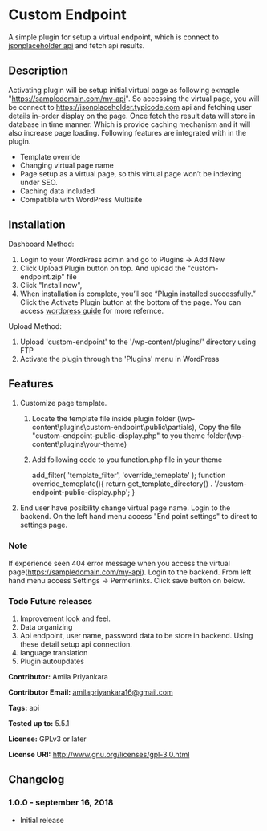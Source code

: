 # Custom Endpoint #

A simple plugin for setup a virtual endpoint, which is connect to [jsonplaceholder api](https://jsonplaceholder.typicode.com) and fetch api results.

## Description ##

Activating plugin will be setup initial virtual page as following exmaple "https://sampledomain.com/my-api". So accessing the virtual page, you will be connect to https://jsonplaceholder.typicode.com api and fetching user details in-order display on the page. Once fetch the result data will store in database in time manner. Which is provide caching mechanism and it will also increase page loading. Following features are integrated with in the plugin.

* Template override
* Changing virtual page name
* Page setup as a virtual page, so this virtual page won’t be indexing under SEO.
* Caching data included
* Compatible with WordPress Multisite

## Installation ##
Dashboard Method:

1. Login to your WordPress admin and go to Plugins -> Add New
2. Click Upload Plugin button on top. And upload the "custom-endpoint.zip" file
3. Click "Install now",
4. When installation is complete, you’ll see “Plugin installed successfully.” Click the Activate Plugin button at the bottom of the page.
You can access [wordpress guide](https://wordpress.org/support/article/managing-plugins/#manual-upload-via-wordpress-admin) for more refernce.

Upload Method:

1. Upload 'custom-endpoint' to the '/wp-content/plugins/' directory using FTP
2. Activate the plugin through the 'Plugins' menu in WordPress

## Features ##

1. Customize page template.
    1. Locate the template file inside plugin folder (\wp-content\plugins\custom-endpoint\public\partials), Copy the file "custom-endpoint-public-display.php" to you theme folder(\wp-content\plugins\your-theme)
    2. Add following code to you function.php file in your theme
        
        add_filter( 'template_filter', 'override_temeplate' );
        function override_temeplate(){
            return get_template_directory() . '/custom-endpoint-public-display.php';
        }
2. End user have posibility change virtual page name. Login to the backend. On the left hand menu access "End point settings" to direct to settings page.

### Note ###
If experience seen 404 error message when you access the virtual page(https://sampledomain.com/my-api). Login to the backend. From left hand menu access Settings -> Permerlinks. Click save button on below.

### Todo Future releases ###
1. Improvement look and feel.
2. Data organizing
3. Api endpoint, user name, password data to be store in backend. Using these detail setup api connection.
4. language translation
5. Plugin autoupdates


**Contributor:** Amila Priyankara

**Contributor Email:** amilapriyankara16@gmail.com

**Tags:** api

**Tested up to:**  5.5.1

**License:** GPLv3 or later

**License URI:** http://www.gnu.org/licenses/gpl-3.0.html

## Changelog ##

### 1.0.0 - september 16, 2018 ###
* Initial release
